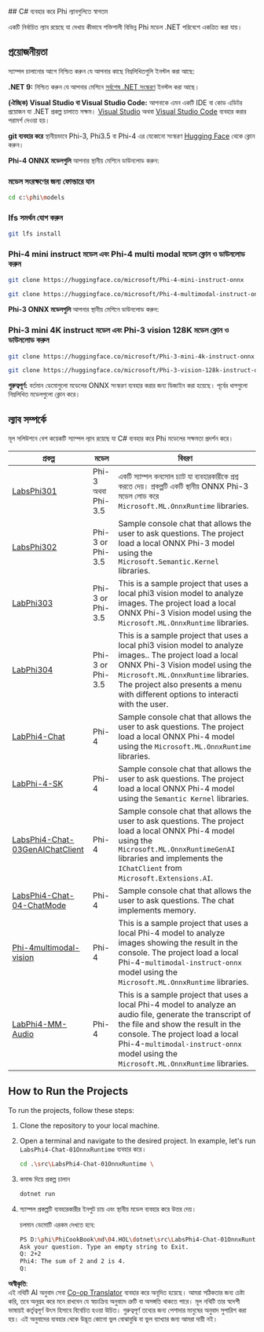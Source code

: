 <!--
CO_OP_TRANSLATOR_METADATA:
{
  "original_hash": "903c509a6d0d1ecce00b849d7f753bdd",
  "translation_date": "2025-05-09T22:42:29+00:00",
  "source_file": "md/04.HOL/dotnet/readme.md",
  "language_code": "bn"
}
-->
﻿## C# ব্যবহার করে Phi ল্যাবগুলিতে স্বাগতম

একটি নির্বাচিত ল্যাব রয়েছে যা দেখায় কীভাবে শক্তিশালী বিভিন্ন Phi মডেল .NET পরিবেশে একত্রিত করা যায়।

## প্রয়োজনীয়তা

স্যাম্পল চালানোর আগে নিশ্চিত করুন যে আপনার কাছে নিম্নলিখিতগুলি ইনস্টল করা আছে:

**.NET 9:** নিশ্চিত করুন যে আপনার মেশিনে [সর্বশেষ .NET সংস্করণ](https://dotnet.microsoft.com/download/dotnet?WT.mc_id=aiml-137032-kinfeylo) ইনস্টল করা আছে।

**(ঐচ্ছিক) Visual Studio বা Visual Studio Code:** আপনাকে এমন একটি IDE বা কোড এডিটর প্রয়োজন যা .NET প্রকল্প চালাতে সক্ষম। [Visual Studio](https://visualstudio.microsoft.com?WT.mc_id=aiml-137032-kinfeylo) অথবা [Visual Studio Code](https://code.visualstudio.com?WT.mc_id=aiml-137032-kinfeylo) ব্যবহার করার পরামর্শ দেওয়া হয়।

**git ব্যবহার করে** স্থানীয়ভাবে Phi-3, Phi3.5 বা Phi-4 এর যেকোনো সংস্করণ [Hugging Face](https://huggingface.co/collections/lokinfey/phi-4-family-679c6f234061a1ab60f5547c) থেকে ক্লোন করুন।

**Phi-4 ONNX মডেলগুলি** আপনার স্থানীয় মেশিনে ডাউনলোড করুন:

### মডেল সংরক্ষণের জন্য ফোল্ডারে যান

```bash
cd c:\phi\models
```

### lfs সমর্থন যোগ করুন

```bash
git lfs install 
```

### Phi-4 mini instruct মডেল এবং Phi-4 multi modal মডেল ক্লোন ও ডাউনলোড করুন

```bash
git clone https://huggingface.co/microsoft/Phi-4-mini-instruct-onnx

git clone https://huggingface.co/microsoft/Phi-4-multimodal-instruct-onnx
```

**Phi-3 ONNX মডেলগুলি** আপনার স্থানীয় মেশিনে ডাউনলোড করুন:

### Phi-3 mini 4K instruct মডেল এবং Phi-3 vision 128K মডেল ক্লোন ও ডাউনলোড করুন

```bash
git clone https://huggingface.co/microsoft/Phi-3-mini-4k-instruct-onnx

git clone https://huggingface.co/microsoft/Phi-3-vision-128k-instruct-onnx-cpu
```

**গুরুত্বপূর্ণ:** বর্তমান ডেমোগুলো মডেলের ONNX সংস্করণ ব্যবহার করার জন্য ডিজাইন করা হয়েছে। পূর্বের ধাপগুলো নিম্নলিখিত মডেলগুলো ক্লোন করে।

## ল্যাব সম্পর্কে

মূল সলিউশনে বেশ কয়েকটি স্যাম্পল ল্যাব রয়েছে যা C# ব্যবহার করে Phi মডেলের সক্ষমতা প্রদর্শন করে।

| প্রকল্প | মডেল | বিবরণ |
| ------------ | -----------| ----------- |
| [LabsPhi301](../../../../../md/04.HOL/dotnet/src/LabsPhi301) | Phi-3 অথবা Phi-3.5 | একটি স্যাম্পল কনসোল চ্যাট যা ব্যবহারকারীকে প্রশ্ন করতে দেয়। প্রকল্পটি একটি স্থানীয় ONNX Phi-3 মডেল লোড করে `Microsoft.ML.OnnxRuntime` libraries. |
| [LabsPhi302](../../../../../md/04.HOL/dotnet/src/LabsPhi302) | Phi-3 or Phi-3.5 | Sample console chat that allows the user to ask questions. The project load a local ONNX Phi-3 model using the `Microsoft.Semantic.Kernel` libraries. |
| [LabPhi303](../../../../../md/04.HOL/dotnet/src/LabsPhi303) | Phi-3 or Phi-3.5 | This is a sample project that uses a local phi3 vision model to analyze images. The project load a local ONNX Phi-3 Vision model using the `Microsoft.ML.OnnxRuntime` libraries. |
| [LabPhi304](../../../../../md/04.HOL/dotnet/src/LabsPhi304) | Phi-3 or Phi-3.5 | This is a sample project that uses a local phi3 vision model to analyze images.. The project load a local ONNX Phi-3 Vision model using the `Microsoft.ML.OnnxRuntime` libraries. The project also presents a menu with different options to interacti with the user. | 
| [LabPhi4-Chat](../../../../../md/04.HOL/dotnet/src/LabsPhi4-Chat-01OnnxRuntime) | Phi-4 | Sample console chat that allows the user to ask questions. The project load a local ONNX Phi-4 model using the `Microsoft.ML.OnnxRuntime` libraries. |
| [LabPhi-4-SK](../../../../../md/04.HOL/dotnet/src/LabsPhi4-Chat-02SK) | Phi-4 | Sample console chat that allows the user to ask questions. The project load a local ONNX Phi-4 model using the `Semantic Kernel` libraries. |
| [LabsPhi4-Chat-03GenAIChatClient](../../../../../md/04.HOL/dotnet/src/LabsPhi4-Chat-03GenAIChatClient) | Phi-4 | Sample console chat that allows the user to ask questions. The project load a local ONNX Phi-4 model using the `Microsoft.ML.OnnxRuntimeGenAI` libraries and implements the `IChatClient` from `Microsoft.Extensions.AI`. |
| [LabsPhi4-Chat-04-ChatMode](../../../../../md/04.HOL/dotnet/src/LabsPhi4-Chat-04-ChatMode) | Phi-4 | Sample console chat that allows the user to ask questions. The chat implements memory. |
| [Phi-4multimodal-vision](../../../../../md/04.HOL/dotnet/src/LabsPhi4-MultiModal-01Images) | Phi-4 | This is a sample project that uses a local Phi-4 model to analyze images showing the result in the console. The project load a local Phi-4-`multimodal-instruct-onnx` model using the `Microsoft.ML.OnnxRuntime` libraries. |
| [LabPhi4-MM-Audio](../../../../../md/04.HOL/dotnet/src/LabsPhi4-MultiModal-02Audio) | Phi-4 |This is a sample project that uses a local Phi-4 model to analyze an audio file, generate the transcript of the file and show the result in the console. The project load a local Phi-4-`multimodal-instruct-onnx` model using the `Microsoft.ML.OnnxRuntime` libraries. |

## How to Run the Projects

To run the projects, follow these steps:

1. Clone the repository to your local machine.

1. Open a terminal and navigate to the desired project. In example, let's run `LabsPhi4-Chat-01OnnxRuntime` ব্যবহার করে।

    ```bash
    cd .\src\LabsPhi4-Chat-01OnnxRuntime \
    ```

1. কমান্ড দিয়ে প্রকল্প চালান

    ```bash
    dotnet run
    ```

1. স্যাম্পল প্রকল্পটি ব্যবহারকারীর ইনপুট চায় এবং স্থানীয় মডেল ব্যবহার করে উত্তর দেয়।

   চলমান ডেমোটি এরকম দেখতে হবে:

   ```bash
   PS D:\phi\PhiCookBook\md\04.HOL\dotnet\src\LabsPhi4-Chat-01OnnxRuntime> dotnet run
   Ask your question. Type an empty string to Exit.
   Q: 2+2
   Phi4: The sum of 2 and 2 is 4.
   Q:
   ```

**অস্বীকৃতি**:  
এই নথিটি AI অনুবাদ সেবা [Co-op Translator](https://github.com/Azure/co-op-translator) ব্যবহার করে অনূদিত হয়েছে। আমরা সঠিকতার জন্য চেষ্টা করি, তবে অনুগ্রহ করে মনে রাখবেন যে স্বয়ংক্রিয় অনুবাদে ত্রুটি বা অসঙ্গতি থাকতে পারে। মূল নথিটি তার স্বদেশী ভাষায়ই কর্তৃত্বপূর্ণ উৎস হিসাবে বিবেচিত হওয়া উচিত। গুরুত্বপূর্ণ তথ্যের জন্য পেশাদার মানুষের অনুবাদ সুপারিশ করা হয়। এই অনুবাদের ব্যবহার থেকে উদ্ভূত কোনো ভুল বোঝাবুঝি বা ভুল ব্যাখ্যার জন্য আমরা দায়ী নই।